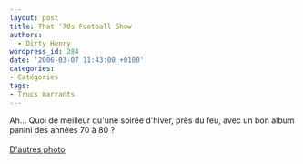 ```yaml
---
layout: post
title: That '70s Football Show
authors:
  - Dirty Henry
wordpress_id: 284
date: '2006-03-07 11:43:00 +0100'
categories:
- Catégories
tags:
- Trucs marrants
---
```

Ah… Quoi de meilleur qu'une soirée d'hiver, près du feu, avec un bon album panini des années 70 à 80 ?<br /><br /><a href="http://footnostalgie.free.fr/index3.htm">D'autres photo</a>

